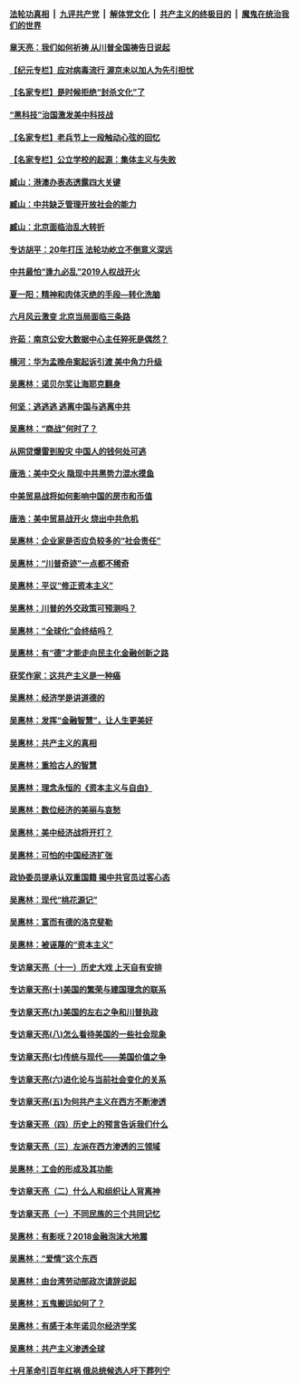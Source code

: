 ####  [法轮功真相](../../../../basic/blob/master/README.md?t=07041031) &nbsp;|&nbsp; [九评共产党](../../../../9ping.md/blob/master/README.md?t=07041031) &nbsp;|&nbsp; [解体党文化](../../../../jtdwh.md/blob/master/README.md?t=07041031)  &nbsp;|&nbsp; [共产主义的终极目的](../../../../gczydzjmd.md/blob/master/README.md?t=07041031) &nbsp;|&nbsp; [魔鬼在统治我们的世界](../../../../mgztzwmdsj.md/blob/master/README.md?t=07041031) 

#### [章天亮：我们如何祈祷 从川普全国祷告日说起](../pages/nsc423/n11944627.md?t=07041031) 

#### [【纪元专栏】应对病毒流行 渥京未以加人为先引担忧](../pages/nsc423/n11875714.md?t=07041031) 

#### [【名家专栏】是时候拒绝“封杀文化”了](../pages/nsc423/n11814093.md?t=07041031) 

#### [“黑科技”治国激发美中科技战](../pages/nsc423/n11638056.md?t=07041031) 

#### [【名家专栏】老兵节上一段触动心弦的回忆](../pages/nsc423/n11646016.md?t=07041031) 

#### [【名家专栏】公立学校的起源：集体主义与失败](../pages/nsc423/n11601833.md?t=07041031) 

#### [臧山：港澳办表态透露四大关键](../pages/nsc423/n11421628.md?t=07041031) 

#### [臧山：中共缺乏管理开放社会的能力](../pages/nsc423/n11407457.md?t=07041031) 

#### [臧山：北京面临治乱大转折](../pages/nsc423/n11406895.md?t=07041031) 

#### [专访胡平：20年打压 法轮功屹立不倒意义深远](../pages/nsc423/n11398800.md?t=07041031) 

#### [中共最怕“逢九必乱”2019人权战开火](../pages/nsc423/n11385248.md?t=07041031) 

#### [夏一阳：精神和肉体灭绝的手段—转化洗脑](../pages/nsc423/n11368250.md?t=07041031) 

#### [六月风云激变 北京当局面临三条路](../pages/nsc423/n11313668.md?t=07041031) 

#### [许茹：南京公安大数据中心主任猝死是偶然？](../pages/nsc423/n11064744.md?t=07041031) 

#### [横河：华为孟晚舟案起诉引渡 美中角力升级](../pages/nsc423/n11027230.md?t=07041031) 

#### [吴惠林：诺贝尔奖让海耶克翻身](../pages/nsc423/n10890049.md?t=07041031) 

#### [何坚：逃逃逃 逃离中国与逃离中共](../pages/nsc423/n10592891.md?t=07041031) 

#### [吴惠林：“商战”何时了？](../pages/nsc423/n10573558.md?t=07041031) 

#### [从网贷爆雷到股灾 中国人的钱何处可逃](../pages/nsc423/n10572800.md?t=07041031) 

#### [唐浩：美中交火 隐现中共黑势力混水摸鱼](../pages/nsc423/n10544040.md?t=07041031) 

#### [中美贸易战将如何影响中国的房市和币值](../pages/nsc423/n10543697.md?t=07041031) 

#### [唐浩：美中贸易战开火 烧出中共危机](../pages/nsc423/n10540126.md?t=07041031) 

#### [吴惠林：企业家是否应负较多的“社会责任”](../pages/nsc423/n10535022.md?t=07041031) 

#### [吴惠林：“川普奇迹”一点都不稀奇](../pages/nsc423/n10512808.md?t=07041031) 

#### [吴惠林：平议“修正资本主义”](../pages/nsc423/n10495724.md?t=07041031) 

#### [吴惠林：川普的外交政策可预测吗？](../pages/nsc423/n10462387.md?t=07041031) 

#### [吴惠林：“全球化”会终结吗？](../pages/nsc423/n10452838.md?t=07041031) 

#### [吴惠林：有“德”才能走向民主化金融创新之路](../pages/nsc423/n10432292.md?t=07041031) 

#### [获奖作家：这共产主义是一种癌](../pages/nsc423/n10431541.md?t=07041031) 

#### [吴惠林：经济学是讲道德的](../pages/nsc423/n10398014.md?t=07041031) 

#### [吴惠林：发挥“金融智慧”，让人生更美好](../pages/nsc423/n10375019.md?t=07041031) 

#### [吴惠林：共产主义的真相](../pages/nsc423/n10351394.md?t=07041031) 

#### [吴惠林：重拾古人的智慧](../pages/nsc423/n10337691.md?t=07041031) 

#### [吴惠林：理念永恒的《资本主义与自由》](../pages/nsc423/n10316274.md?t=07041031) 

#### [吴惠林：数位经济的美丽与哀愁](../pages/nsc423/n10292946.md?t=07041031) 

#### [吴惠林：美中经济战将开打？](../pages/nsc423/n10258825.md?t=07041031) 

#### [吴惠林：可怕的中国经济扩张](../pages/nsc423/n10219147.md?t=07041031) 

#### [政协委员提承认双重国籍 揭中共官员过客心态](../pages/nsc423/n10208809.md?t=07041031) 

#### [吴惠林：现代“桃花源记”](../pages/nsc423/n10185234.md?t=07041031) 

#### [吴惠林：富而有德的洛克斐勒](../pages/nsc423/n10142264.md?t=07041031) 

#### [吴惠林：被诬蔑的“资本主义”](../pages/nsc423/n10124816.md?t=07041031) 

#### [专访章天亮（十一）历史大戏 上天自有安排](../pages/nsc423/n10094905.md?t=07041031) 

#### [专访章天亮(十)美国的繁荣与建国理念的联系](../pages/nsc423/n10094899.md?t=07041031) 

#### [专访章天亮(九)美国的左右之争和川普执政](../pages/nsc423/n10094889.md?t=07041031) 

#### [专访章天亮(八)怎么看待美国的一些社会现象](../pages/nsc423/n10094857.md?t=07041031) 

#### [专访章天亮(七)传统与现代——美国价值之争](../pages/nsc423/n10093140.md?t=07041031) 

#### [专访章天亮(六)进化论与当前社会变化的关系](../pages/nsc423/n10092036.md?t=07041031) 

#### [专访章天亮(五)为何共产主义在西方不断渗透](../pages/nsc423/n10083620.md?t=07041031) 

#### [专访章天亮（四）历史上的预言告诉我们什么](../pages/nsc423/n10083606.md?t=07041031) 

#### [专访章天亮（三）左派在西方渗透的三领域](../pages/nsc423/n10081115.md?t=07041031) 

#### [吴惠林：工会的形成及其功能](../pages/nsc423/n10080633.md?t=07041031) 

#### [专访章天亮（二）什么人和组织让人背离神](../pages/nsc423/n10076637.md?t=07041031) 

#### [专访章天亮（一）不同民族的三个共同记忆](../pages/nsc423/n10074188.md?t=07041031) 

#### [吴惠林：有影呒？2018金融泡沫大地震](../pages/nsc423/n10040534.md?t=07041031) 

#### [吴惠林：“爱情”这个东西](../pages/nsc423/n10019423.md?t=07041031) 

#### [吴惠林：由台湾劳动部政次请辞说起](../pages/nsc423/n9979679.md?t=07041031) 

#### [吴惠林：五鬼搬运如何了？](../pages/nsc423/n9925338.md?t=07041031) 

#### [吴惠林：有感于本年诺贝尔经济学奖](../pages/nsc423/n9871883.md?t=07041031) 

#### [吴惠林：共产主义渗透全球](../pages/nsc423/n9812748.md?t=07041031) 

#### [十月革命引百年红祸 俄总统候选人吁下葬列宁](../pages/nsc423/n9810182.md?t=07041031) 

